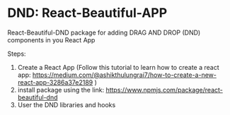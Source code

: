 # DND: React-Beautiful-APP

React-Beautiful-DND package for adding DRAG AND DROP (DND) components in you React App

Steps:
1. Create a React App (Follow this tutorial to learn how to create a react app: https://medium.com/@ashikthulungrai7/how-to-create-a-new-react-app-3286a37e2189 )
2. install package using the link: https://www.npmjs.com/package/react-beautiful-dnd
3. User the DND libraries and hooks


